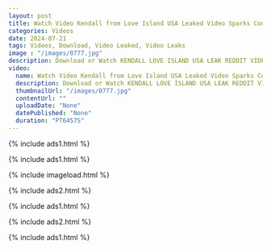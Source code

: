 ```yaml
---
layout: post
title: Watch Video Kendall from Love Island USA Leaked Video Sparks Controversy on Reddit
categories: Videos
date: 2024-07-21
tags: Videos, Download, Video Leaked, Video Leaks
image : "/images/0777.jpg"
description: Download or Watch KENDALL LOVE ISLAND USA LEAK REDDIT VIDEO on the link below. Watch Video Kendall from Love Island USA Leaked Video Sparks Controversy on Reddit
video:
  name: Watch Video Kendall from Love Island USA Leaked Video Sparks Controversy on Reddit
  description: Download or Watch KENDALL LOVE ISLAND USA LEAK REDDIT VIDEO on the link below. Watch Video Kendall from Love Island USA Leaked Video Sparks Controversy on Reddit
  thumbnailUrl: "/images/0777.jpg"
  contentUrl: ""
  uploadDate: "None"
  datePublished: "None"
  duration: "PT6457S"
---
```

{% include ads1.html %}

{% include ads1.html %}

{% include imageload.html %}

{% include ads2.html %}

{% include ads1.html %}

{% include ads2.html %}

{% include ads1.html %}
